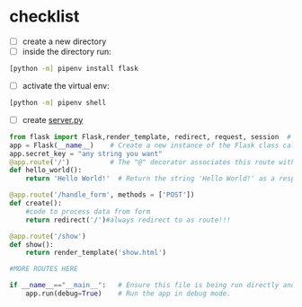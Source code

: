 # checklist

- [ ] create a new directory
- [ ] inside the directory run:

```bash
[python -m] pipenv install flask
```

- [ ] activate the virtual env:

```bash
[python -m] pipenv shell 
```

- [ ] create [server.py](server.py)

```py
from flask import Flask,render_template, redirect, request, session  # Import Flask to allow us to create our app
app = Flask(__name__)    # Create a new instance of the Flask class called "app"
app.secret_key = "any string you want"
@app.route('/')          # The "@" decorator associates this route with the function immediately following
def hello_world():
    return 'Hello World!'  # Return the string 'Hello World!' as a response

@app.route('/handle_form', methods = ['POST'])
def create():
    #code to process data from form
    return redirect('/')#always redirect to as route!!!

@app.route('/show')
def show():
    return render_template('show.html')

#MORE ROUTES HERE

if __name__=="__main__":   # Ensure this file is being run directly and not from a different module    
    app.run(debug=True)    # Run the app in debug mode.

